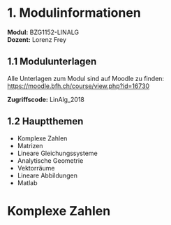# 1. Modulinformationen
**Modul:** BZG1152-LINALG  
**Dozent:** Lorenz Frey

## 1.1 Modulunterlagen
Alle Unterlagen zum Modul sind auf Moodle zu finden:  
https://moodle.bfh.ch/course/view.php?id=16730

**Zugriffscode:** LinAlg_2018

## 1.2 Hauptthemen
* Komplexe Zahlen
* Matrizen
* Lineare Gleichungssysteme
* Analytische Geometrie
* Vektorräume
* Lineare Abbildungen
* Matlab

# Komplexe Zahlen
